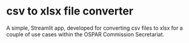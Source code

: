 # csv to xlsx file converter

A simple, Streamlit app, developed for converting csv files to xlsx for a couple of use cases within the OSPAR  Commission Secretariat.
